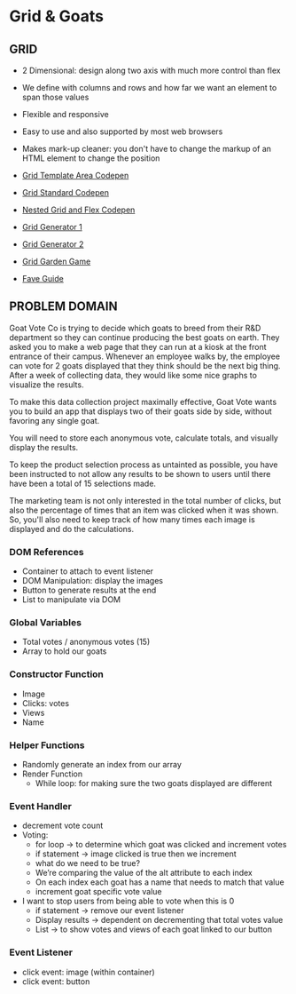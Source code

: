 # Grid & Goats

## GRID

- 2 Dimensional: design along two axis with much more control than flex
- We define with columns and rows and how far we want an element to span those values
- Flexible and responsive
- Easy to use and also supported by most web browsers
- Makes mark-up cleaner: you don't have to change the markup of an HTML element to change the position

- [Grid Template Area Codepen](https://codepen.io/stephnitis/pen/XWPVVKY)
- [Grid Standard Codepen](https://codepen.io/stephnitis/pen/XWPVVKY)
- [Nested Grid and Flex Codepen](https://codepen.io/stephnitis/pen/QWVaaOq)
- [Grid Generator 1](https://cssgrid-generator.netlify.app/)
- [Grid Generator 2](https://grid.layoutit.com/)
- [Grid Garden Game](https://cssgridgarden.com/)
- [Fave Guide](https://css-tricks.com/snippets/css/complete-guide-grid/)

## PROBLEM DOMAIN

Goat Vote Co is trying to decide which goats to breed from their R&D department so they can continue producing the best goats on earth. They asked you to make a web page that they can run at a kiosk at the front entrance of their campus. Whenever an employee walks by, the employee can vote for 2 goats displayed that they think should be the next big thing. After a week of collecting data, they would like some nice graphs to visualize the results.

To make this data collection project maximally effective, Goat Vote wants you to build an app that displays two of their goats side by side, without favoring any single goat.

You will need to store each anonymous vote, calculate totals, and visually display the results.

To keep the product selection process as untainted as possible, you have been instructed to not allow any results to be shown to users until there have been a total of 15 selections made.

The marketing team is not only interested in the total number of clicks, but also the percentage of times that an item was clicked when it was shown. So, you'll also need to keep track of how many times each image is displayed and do the calculations.

### DOM References

- Container to attach to event listener
- DOM Manipulation: display the images
- Button to generate results at the end
- List to manipulate via DOM

### Global Variables

- Total votes / anonymous votes (15)
- Array to hold our goats

### Constructor Function

- Image
- Clicks: votes
- Views
- Name

### Helper Functions

- Randomly generate an index from our array
- Render Function
  - While loop: for making sure the two goats displayed are different

### Event Handler

- decrement vote count
- Voting:
  - for loop -> to determine which goat was clicked and increment votes
  - if statement -> image clicked is true then we increment
  - what do we need to be true?
  - We’re comparing the value of the alt attribute to each index
  - On each index each goat has a name that needs to match that value
  - increment goat specific vote value
- I want to stop users from being able to vote when this is 0
  - if statement -> remove our event listener
  - Display results -> dependent on decrementing that total votes value
  - List -> to show votes and views of each goat
linked to our button

### Event Listener

- click event: image (within container)
- click event: button
